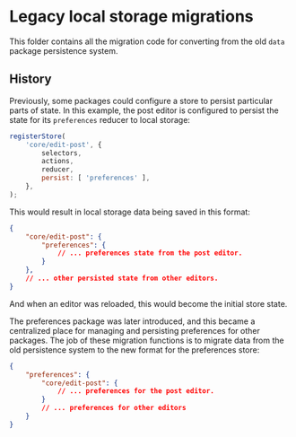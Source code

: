 # Legacy local storage migrations

This folder contains all the migration code for converting from the old `data` package persistence system.

## History

Previously, some packages could configure a store to persist particular parts of state. In this example, the post editor is configured to persist the state for its `preferences` reducer to local storage:
```js
registerStore(
	'core/edit-post', {
		selectors,
		actions,
		reducer,
		persist: [ 'preferences' ],
	},
);
```

This would result in local storage data being saved in this format:
```json
{
	"core/edit-post": {
		"preferences": {
			// ... preferences state from the post editor.
		}
	},
	// ... other persisted state from other editors.
}
```

And when an editor was reloaded, this would become the initial store state.

The preferences package was later introduced, and this became a centralized place for managing and persisting preferences for other packages. The job of these migration functions is to migrate data from the old persistence system to the new format for the preferences store:
```json
{
	"preferences": {
		"core/edit-post": {
			// ... preferences for the post editor.
		}
		// ... preferences for other editors
	}
}
